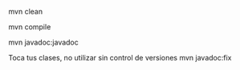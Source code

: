 mvn clean 

mvn compile 

mvn javadoc:javadoc

Toca tus clases, no utilizar sin control de versiones
mvn javadoc:fix